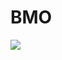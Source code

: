 # BMO
[<img src="http://orig07.deviantart.net/2aca/f/2012/054/1/b/adventure_time_screen_saver_beemo_face_1920x1080_by_finlay_mckinnon-d4qq01v.jpg">](http://www.deviantart.com/art/Adventure-Time-Screen-saver-Beemo-Face-1920x1080-286747843)